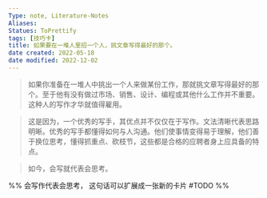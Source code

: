 ```yaml
---
Type: note, Literature-Notes 
Aliases: 
Statues: ToPrettify 
tags: [技巧卡]
title: 如果要在一堆人里招一个人，挑文章写得最好的那个。
date created: 2022-05-18
date modified: 2022-12-02
---
```


> 如果你准备在一堆人中挑出一个人来做某份工作，那就挑文章写得最好的那个。至于他有没有做过市场、销售、设计、编程或其他什么工作并不重要。这种人的写作才华就值得雇用。

> 这是因为，一个优秀的写手，其优点并不仅仅在于写作。文法清晰代表思路明晰。优秀的写手都懂得如何与人沟通。他们使事情变得易于理解，他们善于换位思考，懂得抓重点、砍枝节，这些都是合格的应聘者身上应具备的特点。

> 如今，会写就代表会思考。

%%
会写作代表会思考， 这句话可以扩展成一张新的卡片 #TODO
%%
